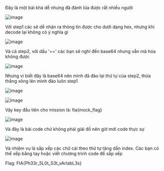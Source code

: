 Đây là một bài khá dễ nhưng đã đánh lừa được rất nhiều người

![image](https://github.com/user-attachments/assets/c8ef04d8-2c31-4e6a-b6b9-c60d51dfb892)

Với step1 các sẽ dễ nhận ra thông tin được cho dưới dạng hex, nhưng khi decode lại không có ý nghĩa gì

![image](https://github.com/user-attachments/assets/817c4ea4-6c30-4a34-b932-a19ebfa6e169)

Và cả step2, với dấu '==' các bạn sẽ nghĩ đến base64 nhưng vẫn mã hóa không được

![image](https://github.com/user-attachments/assets/95d36661-1b67-46bd-887e-0dd25a89d9f0)

Nhưng vì biết đây là base64 nên mình đã đảo lại thứ tự của step2, thừa thắng xông lên mình đảo luôn step1

![image](https://github.com/user-attachments/assets/416a6ead-a25e-4b04-a2a4-fdb4a6add833) 

![image](https://github.com/user-attachments/assets/b1c63bdc-abf8-4a8e-83c6-54ea8faacaf9)

Vậy key đầu tiên cho mission là: fia{mock_flag}

![image](https://github.com/user-attachments/assets/438f6d00-a663-4305-a6a4-04de070bf7f3)

Và đây là bài code chứ không phải giải đố nên giờ mới code thực sự

![image](https://github.com/user-attachments/assets/a9c3c0cb-7529-470d-aabe-1e752d950f67)

Và nhiệm vụ là sắp xếp các chữ cái theo thứ tự tăng dần index. Các bạn có thể xếp bằng tay hoặc viết chương trình code để sắp xếp

Flag: FIA{Ph33r_5L0t_S3t_vArIabL3s}

